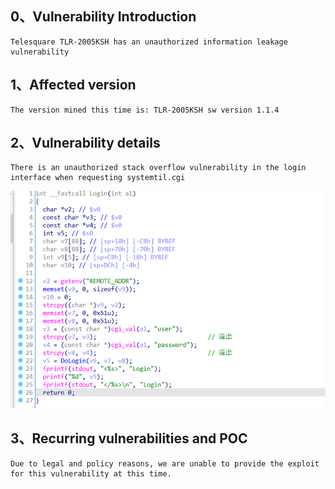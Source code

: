 ## 0、Vulnerability Introduction

```
Telesquare TLR-2005KSH has an unauthorized information leakage vulnerability
```

## 1、Affected version

```
The version mined this time is: TLR-2005KSH sw version 1.1.4
```

## 2、Vulnerability details

```
There is an unauthorized stack overflow vulnerability in the login interface when requesting systemtil.cgi
```

![image-20250126210539353](image-20250126210539353.png)

## 3、Recurring vulnerabilities and POC

```
Due to legal and policy reasons, we are unable to provide the exploit for this vulnerability at this time.
```
